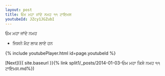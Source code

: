 ```yaml
---
layout: post
title: ਓਮ ਮਹਾ ਜਾਂਦੇ ਨਮਹ ੧੧ ਟਾਇਮਸ
youtubeId: JZcy1JGZubI
---
```

 
 
 ਓਮ ਮਹਾ ਜਾਂਦੇ ਨਮਹ  
 
 -  ਜਿਸਨੇ ਮੈਟ ਲਾਕ ਲਾਏ ਹਨ 
 
  
 
  
 
 
 
 
 
 


{% include youtubePlayer.html id=page.youtubeId %}
 
[Next]({{ site.baseurl }}{% link  split1/_posts/2014-01-03-ਓਮ ਮਹਾ ਕਿਸੇ ਨਮਹ ੧੧ ਟਾਇਮਸ.md%})
 
